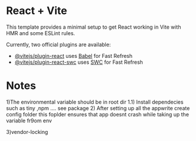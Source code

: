 # React + Vite

This template provides a minimal setup to get React working in Vite with HMR and some ESLint rules.

Currently, two official plugins are available:

- [@vitejs/plugin-react](https://github.com/vitejs/vite-plugin-react/blob/main/packages/plugin-react/README.md) uses [Babel](https://babeljs.io/) for Fast Refresh
- [@vitejs/plugin-react-swc](https://github.com/vitejs/vite-plugin-react-swc) uses [SWC](https://swc.rs/) for Fast Refresh

# Notes

1)The environmental variable should be in root dir
1.1) Install dependecies such as tiny ,npm .... see package 2) After setting up all the appwrite create config folder
this foplder ensures that app doesnt crash while taking up the variable fr9om env

3)vendor-locking

